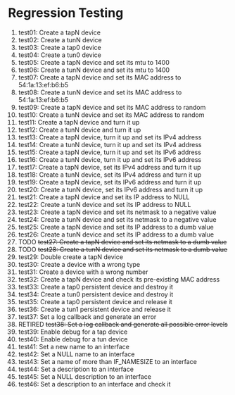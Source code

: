 Regression Testing
==================

 1. test01: Create a tapN device
 2. test02: Create a tunN device
 3. test03: Create a tap0 device
 4. test04: Create a tun0 device
 5. test05: Create a tapN device and set its mtu to 1400
 6. test06: Create a tunN device and set its mtu to 1400
 7. test07: Create a tapN device and set its MAC address to 54:1a:13:ef:b6:b5
 8. test08: Create a tunN device and set its MAC address to 54:1a:13:ef:b6:b5
 9. test09: Create a tapN device and set its MAC address to random
10. test10: Create a tunN device and set its MAC address to random
11. test11: Create a tapN device and turn it up
12. test12: Create a tunN device and turn it up
13. test13: Create a tapN device, turn it up and set its IPv4 address
14. test14: Create a tunN device, turn it up and set its IPv4 address
15. test15: Create a tapN device, turn it up and set its IPv6 address
16. test16: Create a tunN device, turn it up and set its IPv6 address
17. test17: Create a tapN device, set its IPv4 address and turn it up
18. test18: Create a tunN device, set its IPv4 address and turn it up
19. test19: Create a tapN device, set its IPv6 address and turn it up
20. test20: Create a tunN device, set its IPv6 address and turn it up
21. test21: Create a tapN device and set its IP address to NULL
22. test22: Create a tunN device and set its IP address to NULL
23. test23: Create a tapN device and set its netmask to a negative value
24. test24: Create a tunN device and set its netmask to a negative value
25. test25: Create a tapN device and set its IP address to a dumb value
26. test26: Create a tunN device and set its IP address to a dumb value
27. TODO ~~test27: Create a tapN device and set its netmask to a dumb value~~
28. TODO ~~test28: Create a tunN device and set its netmask to a dumb value~~
29. test29: Double create a tapN device
30. test30: Create a device with a wrong type
31. test31: Create a device with a wrong number
32. test32: Create a tapN device and check its pre-existing MAC address
33. test33: Create a tap0 persistent device and destroy it
34. test34: Create a tun0 persistent device and destroy it
35. test35: Create a tap0 persistent device and release it
36. test36: Create a tun1 persistent device and release it
37. test37: Set a log callback and generate an error
38. RETIRED ~~test38: Set a log callback and generate all possible error levels~~
39. test39: Enable debug for a tap device
40. test40: Enable debug for a tun device
41. test41: Set a new name to an interface
42. test42: Set a NULL name to an interface
43. test43: Set a name of more than IF_NAMESIZE to an interface
44. test44: Set a description to an interface
45. test45: Set a NULL description to an interface
46. test46: Set a description to an interface and check it

